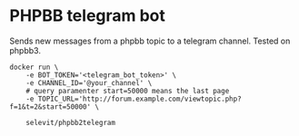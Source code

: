 # PHPBB telegram bot

Sends new messages from a phpbb topic to a telegram channel.
Tested on phpbb3.

```
docker run \
    -e BOT_TOKEN='<telegram_bot_token>' \
    -e CHANNEL_ID='@your_channel' \
    # query paramenter start=50000 means the last page
    -e TOPIC_URL='http://forum.example.com/viewtopic.php?f=1&t=2&start=50000' \

    selevit/phpbb2telegram
```
